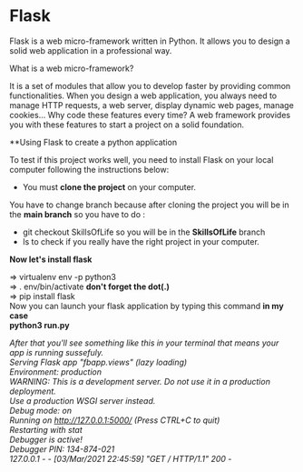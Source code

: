 # Flask

Flask is a web micro-framework written in Python. It allows you to design a solid web application in a professional way.

What is a web micro-framework?

It is a set of modules that allow you to develop faster by providing common functionalities. When you design a web application, you always need to manage HTTP requests, a web server, display dynamic web pages, manage cookies... Why code these features every time? A web framework provides you with these features to start a project on a solid foundation.



**Using Flask to create a python application

To test if this project works well, you need to install Flask on your local computer following the instructions below:

- You must **clone the project** on your computer.

 You have to change branch because after cloning the project you will be in the **main branch** so you have to do : 
 
- git checkout SkillsOfLife  so you will be in the **SkillsOfLife** branch
- ls to check if you really have the right project in your computer.

**Now let's install flask**

=> virtualenv env -p python3  
=> . env/bin/activate **don't forget the dot(.)**  
=> pip install flask  
Now you can launch your flask application by typing this command **in my case**  
**python3 run.py**  

*After that you'll see something like this in your terminal that means your app is running sussefuly.  
 Serving Flask app "fbapp.views" (lazy loading)*  
 *Environment: production*  
   *WARNING: This is a development server. Do not use it in a production deployment.*  
   *Use a production WSGI server instead.*  
 *Debug mode: on*  
 *Running on http://127.0.0.1:5000/ (Press CTRL+C to quit)*  
 *Restarting with stat*  
 *Debugger is active!*  
 *Debugger PIN: 134-874-021*  
*127.0.0.1 - - [03/Mar/2021 22:45:59] "GET / HTTP/1.1" 200 -*  
